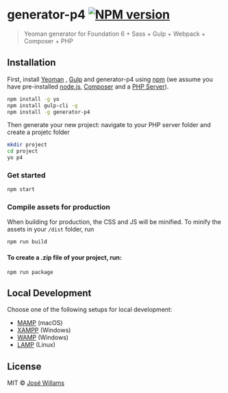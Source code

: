# generator-p4 [![NPM version][npm-image]][npm-url]
> Yeoman generator for Foundation 6 + Sass + Gulp + Webpack + Composer + PHP

## Installation

First, install [Yeoman](http://yeoman.io) ,  [Gulp](https://gulpjs.com/) and generator-p4 using [npm](https://www.npmjs.com/) (we assume you have pre-installed [node.js](https://nodejs.org/), [Composer](https://getcomposer.org/download/) and a [PHP Server](https://www.apachefriends.org/)).

```bash
npm install -g yo
npm install gulp-cli -g
npm install -g generator-p4
```

Then generate your new project:
navigate to your PHP server folder and create a projetc folder
```bash
mkdir project
cd project
yo p4
```
### Get started
```bash
npm start
```
### Compile assets for production
When building for production, the CSS and JS will be minified. To minify the assets in your `/dist` folder, run
```bash
npm run build
```
#### To create a .zip file of your project, run:
```
npm run package
```
## Local Development
Choose one of the following setups for local development:
* [MAMP](https://www.mamp.info/en/) (macOS)
* [XAMPP](https://www.apachefriends.org) (Windows)
* [WAMP](http://www.wampserver.com/en/download-wampserver-64bits/) (Windows)
* [LAMP](https://www.linux.com/learn/easy-lamp-server-installation) (Linux)


## License

MIT © [José Willams](https://josewillams.com/)

[npm-image]: https://badge.fury.io/js/generator-p4.svg
[npm-url]: https://npmjs.org/package/generator-p4